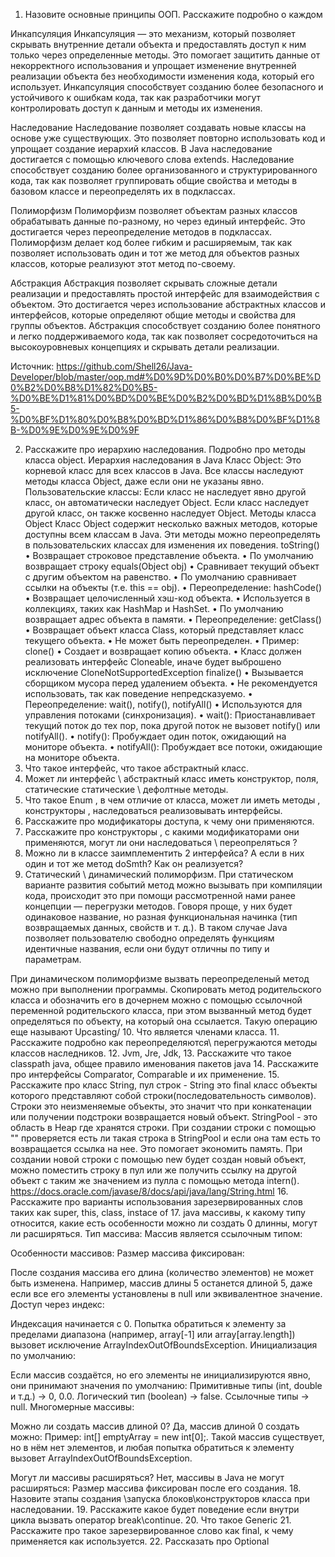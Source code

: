 1.  Назовите основные принципы ООП. Расскажите подробно о каждом
    
Инкапсуляция
Инкапсуляция — это механизм, который позволяет скрывать внутренние детали объекта и предоставлять доступ к ним 
только через определенные методы. Это помогает защитить данные от некорректного использования и упрощает изменение 
внутренней реализации объекта без необходимости изменения кода, который его использует. Инкапсуляция способствует 
созданию более безопасного и устойчивого к ошибкам кода, так как разработчики могут контролировать доступ к данным
и методы их изменения.

Наследование
Наследование позволяет создавать новые классы на основе уже существующих. Это позволяет повторно использовать код и 
упрощает создание иерархий классов. В Java наследование достигается с помощью ключевого слова extends. Наследование 
способствует созданию более организованного и структурированного кода, так как позволяет группировать общие свойства и 
методы в базовом классе и переопределять их в подклассах.

Полиморфизм
Полиморфизм позволяет объектам разных классов обрабатывать данные по-разному, но через единый интерфейс. Это достигается 
через переопределение методов в подклассах. Полиморфизм делает код более гибким и расширяемым, так как позволяет 
использовать один и тот же метод для объектов разных классов, которые реализуют этот метод по-своему.

Абстракция
Абстракция позволяет скрывать сложные детали реализации и предоставлять простой интерфейс для взаимодействия с объектом. 
Это достигается через использование абстрактных классов и интерфейсов, которые определяют общие методы и свойства для 
группы объектов. Абстракция способствует созданию более понятного и легко поддерживаемого кода, так как позволяет 
сосредоточиться на высокоуровневых концепциях и скрывать детали реализации.

Источник: https://github.com/Shell26/Java-Developer/blob/master/oop.md#%D0%9D%D0%B0%D0%B7%D0%BE%D0%B2%D0%B8%D1%82%D0%B5-%D0%BE%D1%81%D0%BD%D0%BE%D0%B2%D0%BD%D1%8B%D0%B5-%D0%BF%D1%80%D0%B8%D0%BD%D1%86%D0%B8%D0%BF%D1%8B-%D0%9E%D0%9E%D0%9F

2.  Расскажите про иерархию наследования. Подробно про методы класса
    object.
Иерархия наследования в Java
Класс Object:
Это корневой класс для всех классов в Java.
Все классы наследуют методы класса Object, даже если они не указаны явно.
Пользовательские классы:
Если класс не наследует явно другой класс, он автоматически наследует Object.
Если класс наследует другой класс, он также косвенно наследует Object.
Методы класса Object
Класс Object содержит несколько важных методов, которые доступны всем классам в Java.
Эти методы можно переопределять в пользовательских классах для изменения их поведения.
    toString()
   •	Возвращает строковое представление объекта.
   •	По умолчанию возвращает строку
    equals(Object obj)
   •	Сравнивает текущий объект с другим объектом на равенство.
   •	По умолчанию сравнивает ссылки на объекты (т.е. this == obj).
   •	Переопределение:
   hashCode()
      •	Возвращает целочисленный хэш-код объекта.
      •	Используется в коллекциях, таких как HashMap и HashSet.
      •	По умолчанию возвращает адрес объекта в памяти.
      •	Переопределение:
   getClass()
      •	Возвращает объект класса Class, который представляет класс текущего объекта.
      •	Не может быть переопределен.
      •	Пример:
   clone()
         •	Создает и возвращает копию объекта.
         •	Класс должен реализовать интерфейс Cloneable, иначе будет выброшено исключение CloneNotSupportedException
   finalize()
            •	Вызывается сборщиком мусора перед удалением объекта.
            •	Не рекомендуется использовать, так как поведение непредсказуемо.
            •	Переопределение:
   wait(), notify(), notifyAll()
            •	Используются для управления потоками (синхронизация).
            •	wait(): Приостанавливает текущий поток до тех пор, пока другой поток не вызовет notify() или notifyAll().
            •	notify(): Пробуждает один поток, ожидающий на мониторе объекта.
            •	notifyAll(): Пробуждает все потоки, ожидающие на мониторе объекта.
3.  Что такое интерфейс, что такое абстрактный класс.
4.  Может ли интерфейс \\ абстрактный класс иметь конструктор, поля,
    статические статические \\ дефолтные методы.
5.  Что такое Enum , в чем отличие от класса, может ли иметь методы ,
    конструкторы , наследоваться реализовывать интерфейсы.
6.  Расскажите про модификаторы доступа, к чему они применяются.
7.  Расскажите про конструкторы , с какими модификаторами они
    применяются, могут ли они наследоваться \\ переопреляться ?
8.  Можно ли в классе заимплементить 2 интерфейса? А если в них один и
    тот же метод doSmth? Как он реализуется?
9.  Статический \\ динамический полиморфизм.
   При статическом варианте развития событий метод можно вызывать при компиляции кода, происходит это при помощи рассмотренной нами ранее концепции — перегрузки методов.
   Говоря проще, у них будет одинаковое название, но разная функциональная начинка (тип возвращаемых данных, свойств и т. д.).
   В таком случае Java позволяет пользователю свободно определять функциям идентичные названия, если они будут отличны по типу и параметрам.

   При динамическом полиморфизме вызвать переопределеный метод можно при выполнении программы.
   Скопировать метод родительского класса и обозначить его в дочернем можно с помощью ссылочной переменной родительского класса,
   при этом вызванный метод будет определяться по объекту, на который она ссылается. Такую операцию еще называют Upcasting/
10. Что является членами класса.
11. Расскажите подробно как переопределяются\\ перегружаются методы
    классов наследников.
12. Jvm, Jre, Jdk,
13. Расскажите что такое classpath java, общее правило именования
    пакетов java
14. Расскажите про интерфейсы Comparator, Comparable и их применение.
15. Расскажите про класс String, пул строк - String это final класс
    объекты которого представляют собой строки(последовательность
    символов). Строки это неизменяемые объекты, это значит что при
    конкатенации или получении подстроки возвращается новый объект.
    StringPool - это область в Heap где хранятся строки. При создании
    строки с помощью \"\" проверяется есть ли такая строка в StringPool
    и если она там есть то возвращается ссылка на нее. Это помогает
    экономить память. При создании новой строки с помощью new будет
    создан новый объект, можно поместить строку в пул или же получить
    ссылку на другой объект с таким же значением из пулла с помощью
    метода intern().
    https://docs.oracle.com/javase/8/docs/api/java/lang/String.html
16. Расскажите про варианты использования зарезервированных слов таких
    как super, this, class, instace of
17. java массивы, к какому типу относится, какие есть особенности можно
    ли создать 0 длинны, могут ли расширяться.
Тип массива:
Массив является ссылочным типом:

Особенности массивов:
Размер массива фиксирован:

После создания массива его длина (количество элементов) не может быть изменена.
Например, массив длины 5 останется длиной 5, даже если все его элементы установлены в null или эквивалентное значение.
Доступ через индекс:

Индексация начинается с 0. Попытка обратиться к элементу за пределами диапазона (например, array[-1] или array[array.length]) вызовет исключение ArrayIndexOutOfBoundsException.
Инициализация по умолчанию:

Если массив создаётся, но его элементы не инициализируются явно, они принимают значения по умолчанию:
Примитивные типы (int, double и т.д.) → 0, 0.0.
Логический тип (boolean) → false.
Ссылочные типы → null.
Многомерные массивы:

Можно ли создать массив длиной 0?
Да, массив длиной 0 создать можно:
Пример: int[] emptyArray = new int[0];.
Такой массив существует, но в нём нет элементов, и любая попытка обратиться к элементу вызовет ArrayIndexOutOfBoundsException.

Могут ли массивы расширяться?
Нет, массивы в Java не могут расширяться:
Размер массива фиксирован после его создания.
18. Назовите этапы создания \\запуска блоков\\конструкторов класса при
    наследовании.
19. Расскажите какое будет поведение если внутри цикла вызвать оператор
    break\\continue.
20. Что такое Generic
21. Расскажите про такое зарезервированное слово как final, к чему
    применяется как используется.
22. Рассказать про Optional
